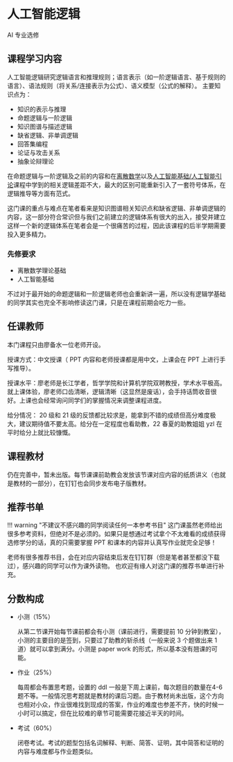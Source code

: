 # 人工智能逻辑
<div class="badges">
    <span class="badge ai-badge">AI 专业选修</span>
</div>

## 课程学习内容
人工智能逻辑研究逻辑语言和推理规则；语言表示（如一阶逻辑语言、基于规则的语言）、语法规则（将关系/连接表示为公式）、语义模型（公式的解释）。
主要知识点为：

- 知识的表示与推理
- 命题逻辑与一阶逻辑
- 知识图谱与描述逻辑
- 缺省逻辑、非单调逻辑
- 回答集编程
- 论证与攻击关系
- 抽象论辩理论

在命题逻辑与一阶逻辑及之前的内容和在[离散数学](../../major_basic/discrete_math/index.md)以及[人工智能基础/人工智能引论](../../major_basic/ai_basic/index.md)课程中学到的相关逻辑差距不大，最大的区别可能重新引入了一套符号体系，在逻辑推导等方面有范式。

这门课的重点与难点在笔者看来是知识图谱相关知识点和缺省逻辑、非单调逻辑的内容，这一部分符合常识但与我们之前建立的逻辑体系有很大的出入，接受并建立这样一个新的逻辑体系在笔者会是一个很痛苦的过程，因此该课程的后半学期需要投入更多精力。

### 先修要求

- 离散数学理论基础
- 人工智能基础

不过对于最开始的命题逻辑和一阶逻辑老师也会重新讲一遍，所以没有逻辑学基础的同学其实也完全不影响修读这门课，只是在课程前期会吃力一些。


## 任课教师
本门课程只由廖备水一位老师开设。

授课方式：中文授课（ PPT 内容和老师授课都是用中文，上课会在 PPT 上进行手写推导）。

授课水平：廖老师是长江学者，哲学学院和计算机学院双聘教授，学术水平极高。就上课体验，廖老师口齿清晰，逻辑清晰（这显然是废话），会手持话筒收音很好。上课也会经常询问同学们的掌握情况来调整课程进度。

给分情况： 20 级和 21 级的反馈都比较求是，能拿到不错的成绩但高分难度极大，建议期待值不要太高。给分在一定程度也看助教，22 春夏的助教姐姐 yzl 在平时给分上就比较慷慨。


## 课程教材

仍在完善中，暂未出版。每节课课前助教会发放该节课对应内容的纸质讲义（也就是教材的一部分），在钉钉也会同步发布电子版教材。

## 推荐书单

!!! warning "不建议不感兴趣的同学阅读任何一本参考书目"
    这门课虽然老师给出很多参考资料，但绝对不是必须的。如果只是想通过考试拿个不太难看的成绩获得选修学分的话，真的只需要掌握 PPT 和课本的内容并认真写作业就完全足够！

老师有很多推荐书目，会在对应内容结束后发在钉钉群（但是笔者甚至都没下载过），感兴趣的同学可以作为课外读物。
也欢迎有缘人对这门课的推荐书单进行补充。

## 分数构成

* 小测（15%）

    从第二节课开始每节课前都会有小测（课前进行，需要提前 10 分钟到教室），小测的主要目的是签到，只要过了助教的斩杀线（一般来说 3 个题做出来 1 道）就可以拿到满分。小测是 paper work 的形式，所以基本没有翘课的可能。

* 作业（25%）

    每周都会布置思考题，设置的 ddl 一般是下周上课前，每次题目的数量在4-6题不等。一般情况思考题就是教材的课后习题。由于教材尚未出版，这个方向也相对小众，作业很难找到现成的答案，作业的难度也参差不齐，快的时候一小时可以搞定，但在比较难的章节可能需要花接近半天的时间。

* 考试（60%）

    闭卷考试。考试的题型包括名词解释、判断、简答、证明，其中简答和证明的内容与难度都与作业题类似。
